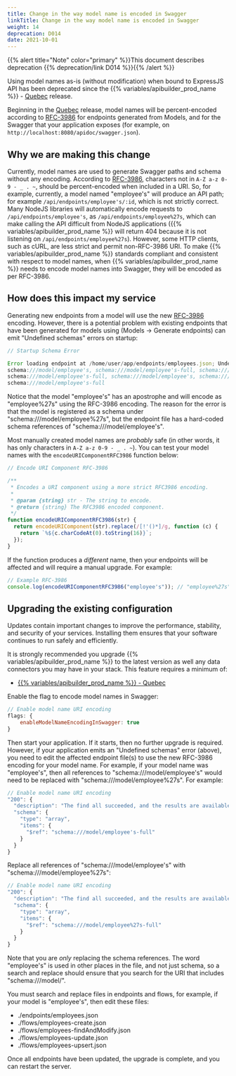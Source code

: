 ```yaml
---
title: Change in the way model name is encoded in Swagger
linkTitle: Change in the way model name is encoded in Swagger
weight: 14
deprecation: D014
date: 2021-10-01
---
```


{{% alert title="Note" color="primary" %}}This document describes deprecation {{% deprecation/link D014 %}}{{% /alert %}}

Using model names as-is (without modification) when bound to ExpressJS API has been deprecated since the {{% variables/apibuilder_prod_name %}} - [Quebec](/docs/release_notes/quebec) release.

Beginning in the [Quebec](/docs/release_notes/quebec) release, model names will be percent-encoded according to [RFC-3986](https://tools.ietf.org/html/rfc3986) for endpoints generated from Models, and for the Swagger that your application exposes (for example, on `http://localhost:8080/apidoc/swagger.json`).

## Why we are making this change

Currently, model names are used to generate Swagger paths and schema without any encoding. According to [RFC-3986](https://tools.ietf.org/html/rfc3986), characters not in `A-Z a-z 0-9 - _ . ~`, should be percent-encoded when included in a URI. So, for example, currently, a model named "employee's" will produce an API path; for example `/api/endpoints/employee's/:id`, which is not strictly correct. Many NodeJS libraries will automatically encode requests to `/api/endpoints/employee's`, as `/api/endpoints/employee%27s`, which can make calling the API difficult from NodeJS applications ({{% variables/apibuilder_prod_name %}} will return 404 because it is not listening on `/api/endpoints/employee%27s`). However, some HTTP clients, such as cURL, are less strict and permit non-RFC-3986 URI. To make {{% variables/apibuilder_prod_name %}} standards compliant and consistent with respect to model names, when {{% variables/apibuilder_prod_name %}} needs to encode model names into Swagger, they will be encoded as per RFC-3986.

## How does this impact my service

Generating new endpoints from a model will use the new [RFC-3986](https://tools.ietf.org/html/rfc3986) encoding. However, there is a potential problem with existing endpoints that have been generated for models using (Models -> Generate endpoints) can emit "Undefined schemas" errors on startup:

```javascript
// Startup Schema Error

Error loading endpoint at /home/user/app/endpoints/employees.json; Undefined schemas:
schema:///model/employee's, schema:///model/employee's-full, schema:///model/employee's,
schema:///model/employee's-full, schema:///model/employee's, schema:///model/employee's-full,
schema:///model/employee's-full
```

Notice that the model "employee's" has an apostrophe and will encode as "employee%27s" using the RFC-3986 encoding. The reason for the error is that the model is registered as a schema under "schema:///model/employee%27s", but the endpoint file has a hard-coded schema references of "schema:///model/employee's".

Most manually created model names are _probably_ safe (in other words, it has only characters in `A-Z a-z 0-9 - _ . ~`). You can test your model names with the `encodeURIComponentRFC3986` function below:

```javascript
// Encode URI Component RFC-3986

/**
 * Encodes a URI component using a more strict RFC3986 encoding.
 *
 * @param {string} str - The string to encode.
 * @return {string} The RFC3986 encoded component.
 */
function encodeURIComponentRFC3986(str) {
  return encodeURIComponent(str).replace(/[!'()*]/g, function (c) {
    return `%${c.charCodeAt(0).toString(16)}`;
  });
}
```

If the function produces a _different_ name, then your endpoints will be affected and will require a manual upgrade. For example:

```javascript
// Example RFC-3986
console.log(encodeURIComponentRFC3986("employee's")); // "employee%27s"
```

## Upgrading the existing configuration

Updates contain important changes to improve the performance, stability, and security of your services. Installing them ensures that your software continues to run safely and efficiently.

It is strongly recommended you upgrade {{% variables/apibuilder_prod_name %}} to the latest version as well any data connectors you may have in your stack. This feature requires a minimum of:

* [{{% variables/apibuilder_prod_name %}} - Quebec](/docs/release_notes/quebec)

Enable the flag to encode model names in Swagger:

```javascript
// Enable model name URI encoding
flags: {
    enableModelNameEncodingInSwagger: true
}
```

Then start your application. If it starts, then no further upgrade is required. However, if your application emits an "Undefined schemas" error (above), you need to edit the affected endpoint file(s) to use the new RFC-3986 encoding for your model name. For example, if your model name was "employee's", then all references to "schema:///model/employee's" would need to be replaced with "schema:///model/employee%27s". For example:

```javascript
// Enable model name URI encoding
"200": {
  "description": "The find all succeeded, and the results are available.",
  "schema": {
    "type": "array",
    "items": {
      "$ref": "schema:///model/employee's-full"
    }
  }
}
```

Replace all references of "schema:///model/employee's" with "schema:///model/employee%27s":

```javascript
// Enable model name URI encoding
"200": {
  "description": "The find all succeeded, and the results are available.",
  "schema": {
    "type": "array",
    "items": {
      "$ref": "schema:///model/employee%27s-full"
    }
  }
}
```

Note that you are _only_ replacing the schema references. The word "employee's" is used in other places in the file, and not just schema, so a search and replace should ensure that you search for the URI that includes "schema:///model/".

You must search and replace files in endpoints and flows, for example, if your model is "employee's", then edit these files:

* ./endpoints/employees.json
* ./flows/employees-create.json
* ./flows/employees-findAndModify.json
* ./flows/employees-update.json
* ./flows/employees-upsert.json

Once all endpoints have been updated, the upgrade is complete, and you can restart the server.
